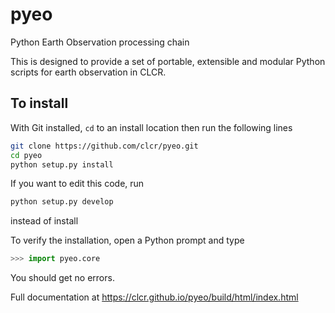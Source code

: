 # pyeo
Python Earth Observation processing chain

This is designed to provide a set of portable, extensible and modular Python scripts for earth observation in
CLCR.

## To install

With Git installed, `cd` to an install location then run the following lines

```bash
git clone https://github.com/clcr/pyeo.git
cd pyeo
python setup.py install
```

If you want to edit this code, run

```bash
python setup.py develop
```

instead of install

To verify the installation, open a Python prompt and type

```python
>>> import pyeo.core
```

You should get no errors.


Full documentation at https://clcr.github.io/pyeo/build/html/index.html
